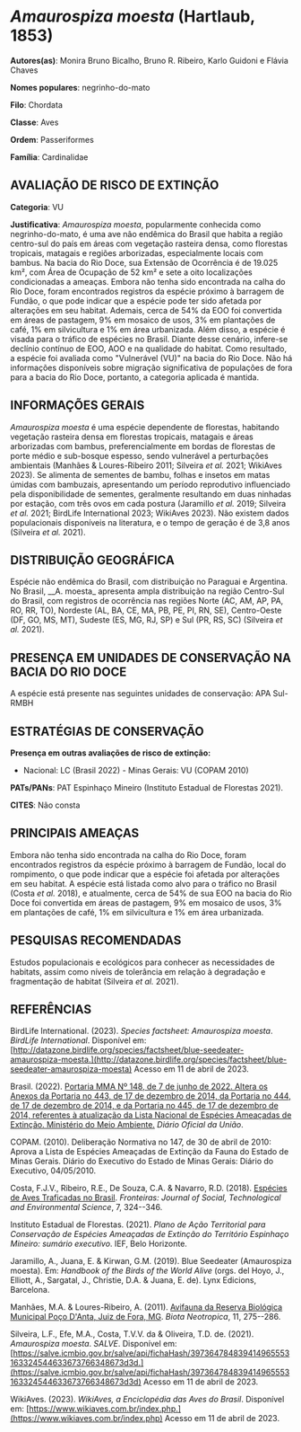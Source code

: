 # *Amaurospiza moesta* (Hartlaub, 1853)

**Autores(as)**: Monira Bruno Bicalho, Bruno R. Ribeiro, Karlo Guidoni e Flávia Chaves

**Nomes populares**: negrinho-do-mato

**Filo**: Chordata

**Classe**: Aves

**Ordem**: Passeriformes

**Família**: Cardinalidae

## AVALIAÇÃO DE RISCO DE EXTINÇÃO

**Categoria**: VU

**Justificativa**: *Amaurospiza moesta*, popularmente conhecida como negrinho-do-mato, é uma ave não endêmica do Brasil que habita a região centro-sul do país em áreas com vegetação rasteira densa, como florestas tropicais, matagais e regiões arborizadas, especialmente locais com bambus. Na bacia do Rio Doce, sua Extensão de Ocorrência é de 19.025 km², com Área de Ocupação de 52 km² e sete a oito localizações condicionadas a ameaças. Embora não tenha sido encontrada na calha do Rio Doce, foram encontrados registros da espécie próximo à barragem de Fundão, o que pode indicar que a espécie pode ter sido afetada por alterações em seu habitat. Ademais, cerca de 54% da EOO foi convertida em áreas de pastagem, 9% em mosaico de usos, 3% em plantações de café, 1% em silvicultura e 1% em área urbanizada. Além disso, a espécie é visada para o tráfico de espécies no Brasil. Diante desse cenário, infere-se declínio contínuo de EOO, AOO e na qualidade do
habitat. Como resultado, a espécie foi avaliada como "Vulnerável (VU)" na bacia do Rio Doce. Não há informações disponíveis sobre migração significativa de populações de fora para a bacia do Rio Doce, portanto, a categoria aplicada é mantida.

## INFORMAÇÕES GERAIS

*Amaurospiza moesta* é uma espécie dependente de florestas, habitando vegetação rasteira densa em florestas tropicais, matagais e áreas arborizadas com bambus, preferencialmente em bordas de florestas de porte médio e sub-bosque espesso, sendo vulnerável a perturbações ambientais (Manhães & Loures-Ribeiro 2011; Silveira *et al.* 2021; WikiAves 2023). Se alimenta de sementes de bambu, folhas e insetos em matas úmidas com bambuzais, apresentando um período reprodutivo influenciado pela disponibilidade de sementes, geralmente resultando em duas ninhadas por estação, com três ovos em cada postura (Jaramillo *et al.* 2019; Silveira *et al.* 2021; BirdLife International 2023; WikiAves 2023). Não existem dados populacionais disponíveis na literatura, e o tempo de geração é de 3,8 anos (Silveira *et al.* 2021).

## DISTRIBUIÇÃO GEOGRÁFICA

Espécie não endêmica do Brasil, com distribuição no Paraguai e Argentina. No Brasil, \_\_A. moesta\_ apresenta ampla distribuição na região Centro-Sul do Brasil, com registros de ocorrência nas regiões Norte (AC, AM, AP, PA, RO, RR, TO), Nordeste (AL, BA, CE, MA, PB, PE, PI, RN, SE), Centro-Oeste (DF, GO, MS, MT), Sudeste (ES, MG, RJ, SP) e Sul (PR, RS, SC) (Silveira *et al.* 2021).

## PRESENÇA EM UNIDADES DE CONSERVAÇÃO NA BACIA DO RIO DOCE

A espécie está presente nas seguintes unidades de conservação: APA Sul-RMBH

## ESTRATÉGIAS DE CONSERVAÇÃO

**Presença em outras avaliações de risco de extinção:**

-   Nacional: LC (Brasil 2022) -   Minas Gerais: VU (COPAM 2010)

**PATs/PANs**: PAT Espinhaço Mineiro (Instituto Estadual de Florestas 2021).

**CITES**: Não consta

## PRINCIPAIS AMEAÇAS

Embora não tenha sido encontrada na calha do Rio Doce, foram encontrados registros da espécie próximo à barragem de Fundão, local do rompimento, o que pode indicar que a espécie foi afetada por alterações em seu habitat. A espécie está listada como alvo para o tráfico no Brasil (Costa *et al.* 2018), e atualmente, cerca de 54% de sua EOO na bacia do Rio Doce foi convertida em áreas de pastagem, 9% em mosaico de usos, 3% em plantações de café, 1% em silvicultura e 1% em área urbanizada.

## PESQUISAS RECOMENDADAS

Estudos populacionais e ecológicos para conhecer as necessidades de habitats, assim como níveis de tolerância em relação à degradação e fragmentação de habitat (Silveira *et al.* 2021).

## REFERÊNCIAS

BirdLife International. (2023). *Species factsheet: Amaurospiza moesta*.  *BirdLife International*. Disponível em: [http://datazone.birdlife.org/species/factsheet/blue-seedeater-amaurospiza-moesta.](http://datazone.birdlife.org/species/factsheet/blue-seedeater-amaurospiza-moesta) Acesso em 11 de abril de 2023.

Brasil. (2022). [Portaria MMA Nº 148, de 7 de junho de 2022. Altera os Anexos da Portaria no 443, de 17 de dezembro de 2014, da Portaria no 444, de 17 de dezembro de 2014, e da Portaria no 445, de 17 de dezembro de 2014, referentes à atualização da Lista Nacional de Espécies Ameaçadas de Extinção. Ministério do Meio Ambiente.](https://in.gov.br/en/web/dou/-/portaria-mma-n-148-de-7-de-junho-de-2022-406272733) *Diário Oficial da União*.

COPAM. (2010). Deliberação Normativa no 147, de 30 de abril de 2010: Aprova a Lista de Espécies Ameaçadas de Extinção da Fauna do Estado de Minas Gerais. Diário do Executivo do Estado de Minas Gerais: Diário do Executivo, 04/05/2010.

Costa, F.J.V., Ribeiro, R.E., De Souza, C.A. & Navarro, R.D. (2018).  [Espécies de Aves Traficadas no Brasil](https://doi.org/10.21664/2238-8869.2018v7i2.p324-346).  *Fronteiras: Journal of Social, Technological and Environmental Science*, 7, 324--346.

Instituto Estadual de Florestas. (2021). *Plano de Ação Territorial para Conservação de Espécies Ameaçadas de Extinção do Território Espinhaço Mineiro: sumário executivo*. IEF, Belo Horizonte.

Jaramillo, A., Juana, E. & Kirwan, G.M. (2019). Blue Seedeater (Amaurospiza moesta). Em: *Handbook of the Birds of the World Alive* (orgs. del Hoyo, J., Elliott, A., Sargatal, J., Christie, D.A. & Juana, E. de). Lynx Edicions, Barcelona.

Manhães, M.A. & Loures-Ribeiro, A. (2011). [Avifauna da Reserva Biológica Municipal Poço D'Anta, Juiz de Fora, MG](https://doi.org/10.1590/S1676-06032011000300023). *Biota Neotropica*, 11, 275--286.

Silveira, L.F., Efe, M.A., Costa, T.V.V. da & Oliveira, T.D. de. (2021).  *Amaurospiza moesta*. *SALVE*. Disponível em: [https://salve.icmbio.gov.br/salve/api/fichaHash/397364784839414965553163324544633673766348673d3d.](https://salve.icmbio.gov.br/salve/api/fichaHash/397364784839414965553163324544633673766348673d3d) Acesso em 11 de abril de 2023.

WikiAves. (2023). *WikiAves, a Enciclopédia das Aves do Brasil*.  Disponível em: [https://www.wikiaves.com.br/index.php.](https://www.wikiaves.com.br/index.php) Acesso em 11 de abril de 2023.
